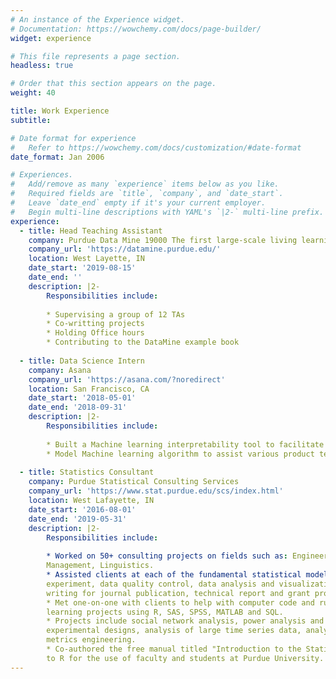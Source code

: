 ```yaml
---
# An instance of the Experience widget.
# Documentation: https://wowchemy.com/docs/page-builder/
widget: experience

# This file represents a page section.
headless: true

# Order that this section appears on the page.
weight: 40

title: Work Experience
subtitle:

# Date format for experience
#   Refer to https://wowchemy.com/docs/customization/#date-format
date_format: Jan 2006

# Experiences.
#   Add/remove as many `experience` items below as you like.
#   Required fields are `title`, `company`, and `date_start`.
#   Leave `date_end` empty if it's your current employer.
#   Begin multi-line descriptions with YAML's `|2-` multi-line prefix.
experience:
  - title: Head Teaching Assistant
    company: Purdue Data Mine 19000 The first large-scale living learning community for undergraduates from all majors, focused on Data Science for All.
    company_url: 'https://datamine.purdue.edu/'
    location: West Layette, IN
    date_start: '2019-08-15'
    date_end: ''
    description: |2-
        Responsibilities include:
        
        * Supervising a group of 12 TAs
        * Co-writting projects
        * Holding Office hours
        * Contributing to the DataMine example book
        
  - title: Data Science Intern
    company: Asana
    company_url: 'https://asana.com/?noredirect'
    location: San Francisco, CA
    date_start: '2018-05-01'
    date_end: '2018-09-31'
    description: |2-
        Responsibilities include:
        
        * Built a Machine learning interpretability tool to facilitate business team understanding of machine learning results.
        * Model Machine learning algorithm to assist various product team decisions.
     
  - title: Statistics Consultant
    company: Purdue Statistical Consulting Services
    company_url: 'https://www.stat.purdue.edu/scs/index.html'
    location: West Lafayette, IN
    date_start: '2016-08-01'
    date_end: '2019-05-31'
    description: |2-
        Responsibilities include:
        
        * Worked on 50+ consulting projects on fields such as: Engineering, Social Sciences, Natural Sciences, Hotel
        Management, Linguistics.
        * Assisted clients at each of the fundamental statistical modeling steps: defining scope of project, design of
        experiment, data quality control, data analysis and visualization, results interpretation and
        writing for journal publication, technical report and grant proposal.
        * Met one-on-one with clients to help with computer code and running statistical analysis and machine
        learning projects using R, SAS, SPSS, MATLAB and SQL.
        * Projects include social network analysis, power analysis and sample size calculation for complex
        experimental designs, analysis of large time series data, analysis on datasets with missing values, evaluation
        metrics engineering.
        * Co-authored the free manual titled "Introduction to the Statistical Software R", providing a quick introduction
        to R for the use of faculty and students at Purdue University.
---
```

